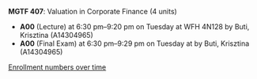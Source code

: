 **MGTF 407**: Valuation in Corporate Finance (4 units)

- **A00** (Lecture) at 6:30 pm–9:20 pm on Tuesday at WFH 4N128 by Buti, Krisztina (A14304965)
- **A00** (Final Exam) at 6:30 pm–9:29 pm on Tuesday at   by Buti, Krisztina (A14304965)

[Enrollment numbers over time](./MGTF407.tsv)
